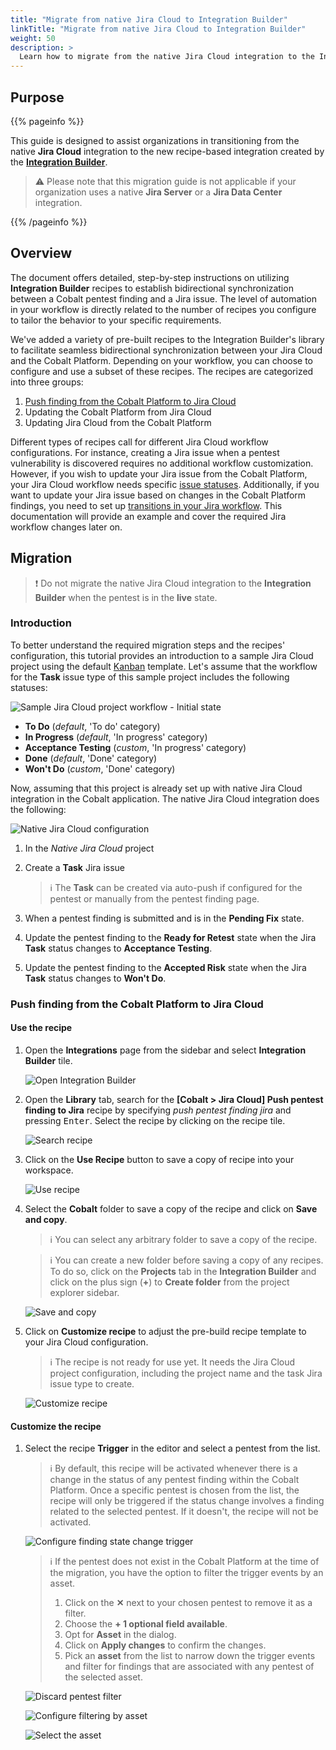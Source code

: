 ```yaml
---
title: "Migrate from native Jira Cloud to Integration Builder"
linkTitle: "Migrate from native Jira Cloud to Integration Builder"
weight: 50
description: >
  Learn how to migrate from the native Jira Cloud integration to the Integration Builder.
---
```


## Purpose

{{% pageinfo %}}

This guide is designed to assist organizations in transitioning from the native **Jira Cloud** integration to the new recipe-based integration created by the [**Integration Builder**](https://docs.cobalt.io/integrations/integrationbuilder/).

> ⚠️ Please note that this migration guide is not applicable if your organization uses a native **Jira Server** or a **Jira Data Center** integration.

{{% /pageinfo %}}

## Overview

The document offers detailed, step-by-step instructions on utilizing **Integration Builder** recipes to establish bidirectional synchronization between a Cobalt pentest finding and a Jira issue. The level of automation in your workflow is directly related to the number of recipes you configure to tailor the behavior to your specific requirements.

We've added a variety of pre-built recipes to the Integration Builder's library to facilitate seamless bidirectional synchronization between your Jira Cloud and the Cobalt Platform. Depending on your workflow, you can choose to configure and use a subset of these recipes. The recipes are categorized into three groups:

1. [Push finding from the Cobalt Platform to Jira Cloud](#push-finding-from-the-cobalt-platform-to-jira-cloud)
1. Updating the Cobalt Platform from Jira Cloud
1. Updating Jira Cloud from the Cobalt Platform

Different types of recipes call for different Jira Cloud workflow configurations. For instance, creating a Jira issue when a pentest vulnerability is discovered requires no additional workflow customization. However, if you wish to update your Jira issue from the Cobalt Platform, your Jira Cloud workflow needs specific [issue statuses](https://support.atlassian.com/jira-cloud-administration/docs/what-are-issue-statuses-priorities-and-resolutions/#Issue-statuses). Additionally, if you want to update your Jira issue based on changes in the Cobalt Platform findings, you need to set up [transitions in your Jira workflow](https://support.atlassian.com/jira-cloud-administration/docs/work-with-issue-workflows). This documentation will provide an example and cover the required Jira workflow changes later on.

## Migration

> ❗ Do not migrate the native Jira Cloud integration to the **Integration Builder** when the pentest is in the **live** state.

### Introduction

To better understand the required migration steps and the recipes' configuration, this tutorial provides an introduction to a sample Jira Cloud project using the default [Kanban](https://www.atlassian.com/software/jira/templates/kanban) template. Let's assume that the workflow for the **Task** issue type of this sample project includes the following statuses:

![Sample Jira Cloud project workflow - Initial state](/integrations/Jira-Cloud-migration-sample-jira-cloud-project-workflow-initial-state.png "Sample Jira Cloud project workflow - Initial state")

- **To Do** (_default_, 'To do' category)
- **In Progress** (_default_, 'In progress' category)
- **Acceptance Testing** (_custom_, 'In progress' category)
- **Done** (_default_, 'Done' category)
- **Won't Do** (_custom_, 'Done' category)

Now, assuming that this project is already set up with native Jira Cloud integration in the Cobalt application. The native Jira Cloud integration does the following:

![Native Jira Cloud configuration](/integrations/Jira-Cloud-migration-native-jira-cloud-configuration.png "Native Jira Cloud configuration")

1.  In the _Native Jira Cloud_ project
1.  Create a **Task** Jira issue

    > ℹ️ The **Task** can be created via auto-push if configured for the pentest or manually from the pentest finding page.

1.  When a pentest finding is submitted and is in the **Pending Fix** state.
1.  Update the pentest finding to the **Ready for Retest** state when the Jira **Task** status changes to **Acceptance Testing**.
1.  Update the pentest finding to the **Accepted Risk** state when the Jira **Task** status changes to **Won't Do**.

### Push finding from the Cobalt Platform to Jira Cloud

#### Use the recipe

1. Open the **Integrations** page from the sidebar and select **Integration Builder** tile.

   ![Open Integration Builder](/integrations/Jira-Cloud-migration-open-integration-builder.png "Open Integration Builder")

1. Open the **Library** tab, search for the **[Cobalt > Jira Cloud] Push pentest finding to Jira** recipe by specifying _push pentest finding jira_ and pressing <kbd>Enter</kbd>. Select the recipe by clicking on the recipe tile.

   ![Search recipe](/integrations/Jira-Cloud-migration-search-recipe.png "Search recipe")

1. Click on the **Use Recipe** button to save a copy of recipe into your workspace.

   ![Use recipe](/integrations/Jira-Cloud-migration-use-recipe.png "Use recipe")

1. Select the **Cobalt** folder to save a copy of the recipe and click on **Save and copy**.

   > ℹ️ You can select any arbitrary folder to save a copy of the recipe.

   > ℹ️ You can create a new folder before saving a copy of any recipes. To do so, click on the **Projects** tab in the **Integration Builder** and click on the plus sign (**+**) to **Create folder** from the project explorer sidebar.

   ![Save and copy](/integrations/Jira-Cloud-migration-save-and-copy.png "Save and copy")

1. Click on **Customize recipe** to adjust the pre-build recipe template to your Jira Cloud configuration.

   > ℹ️ The recipe is not ready for use yet. It needs the Jira Cloud project configuration, including the project name and the task Jira issue type to create.

   ![Customize recipe](/integrations/Jira-Cloud-migration-customize-recipe.png "Customize recipe")

#### Customize the recipe

1. Select the recipe **Trigger** in the editor and select a pentest from the list.

   > ℹ️ By default, this recipe will be activated whenever there is a change in the status of any pentest finding within the Cobalt Platform. Once a specific pentest is chosen from the list, the recipe will only be triggered if the status change involves a finding related to the selected pentest. If it doesn't, the recipe will not be activated.

   ![Configure finding state change trigger](/integrations/Jira-Cloud-migration-configure-finding-state-change-trigger.png "Configure finding state change trigger")

   > ℹ️ If the pentest does not exist in the Cobalt Platform at the time of the migration, you have the option to filter the trigger events by an asset.
   >
   > 1. Click on the **✕** next to your chosen pentest to remove it as a filter.
   > 1. Choose the **+ 1 optional field available**.
   > 1. Opt for **Asset** in the dialog.
   > 1. Click on **Apply changes** to confirm the changes.
   > 1. Pick an **asset** from the list to narrow down the trigger events and filter for findings that are associated with any pentest of the selected asset.

   ![Discard pentest filter](/integrations/Jira-Cloud-migration-filter-by-asset-1.png "Discard pentest filter")

   ![Configure filtering by asset](/integrations/Jira-Cloud-migration-filter-by-asset-2.png "Configure filtering by asset")

   ![Select the asset](/integrations/Jira-Cloud-migration-filter-by-asset-3.png "Select the asset")

